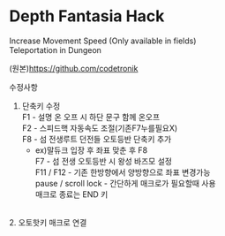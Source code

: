 # Depth Fantasia Hack

Increase Movement Speed (Only available in fields)
<br>
Teleportation in Dungeon

(원본)https://github.com/codetronik

수정사항
1. 단축키 수정<br>
F1 - 설명 온 오프 시 하단 문구 함께 온오프<br>
F2 - 스피드핵 자동속도 조절(기존F7누를필요X)<br>
F8 - 섬 전생루트 던전들 오토등반 단축키 추가<br>
   - ex)말듀크 입장 후 좌표 맞춘 후 F8<br>
F7 - 섬 전생 오토등반 시 왕성 바즈모 설정<br>
F11 / F12 - 기존 한방향에서 양방향으로 좌표 변경가능<br>
pause / scroll lock - 간단하게 매크로가 필요할때 사용<br>
매크로 종료는 END 키<br>
<br>
2. 오토핫키 매크로 연결

